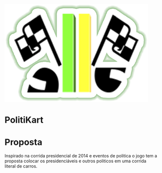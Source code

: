 ![Project Logo](Assets/_Game/Arte2D/Logo.png)
# PolitiKart


<h1> Proposta</h1>
  Inspirado na corrida presidencial de 2014 e eventos de politica o jogo tem a proposta colocar os presidenciáveis e outros politicos em uma corrida literal de carros.
  

